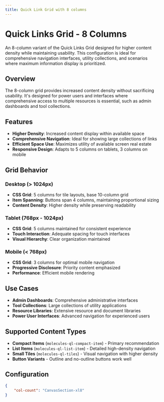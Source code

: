 ```yaml
---
title: Quick Link Grid with 8 columns
---
```


# Quick Links Grid - 8 Columns

An 8-column variant of the Quick Links Grid designed for higher content density while maintaining usability. This configuration is ideal for comprehensive navigation interfaces, utility collections, and scenarios where maximum information display is prioritized.

## Overview

The 8-column grid provides increased content density without sacrificing usability. It's designed for power users and interfaces where comprehensive access to multiple resources is essential, such as admin dashboards and tool collections.

## Features

- **Higher Density**: Increased content display within available space
- **Comprehensive Navigation**: Ideal for showing large collections of links
- **Efficient Space Use**: Maximizes utility of available screen real estate
- **Responsive Design**: Adapts to 5 columns on tablets, 3 columns on mobile

## Grid Behavior

### Desktop (> 1024px)
- **CSS Grid**: 5 columns for tile layouts, base 10-column grid
- **Item Spanning**: Buttons span 4 columns, maintaining proportional sizing
- **Content Density**: Higher density while preserving readability

### Tablet (768px - 1024px)
- **CSS Grid**: 5 columns maintained for consistent experience
- **Touch Interaction**: Adequate spacing for touch interfaces
- **Visual Hierarchy**: Clear organization maintained

### Mobile (< 768px)
- **CSS Grid**: 3 columns for optimal mobile navigation
- **Progressive Disclosure**: Priority content emphasized
- **Performance**: Efficient mobile rendering

## Use Cases

- **Admin Dashboards**: Comprehensive administrative interfaces
- **Tool Collections**: Large collections of utility applications
- **Resource Libraries**: Extensive resource and document libraries
- **Power User Interfaces**: Advanced navigation for experienced users

## Supported Content Types

- **Compact Items** (`molecules-ql-compact-item`) - Primary recommendation
- **List Items** (`molecules-ql-list-item`) - Detailed high-density navigation
- **Small Tiles** (`molecules-ql-tiles`) - Visual navigation with higher density
- **Button Variants** - Outline and no-outline buttons work well

## Configuration

```json
{
    "col-count": "CanvasSection-xl8"
}
```
